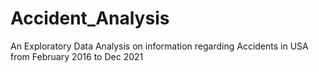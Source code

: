 # Accident_Analysis
An Exploratory Data Analysis on information regarding Accidents in USA from February 2016 to Dec 2021
